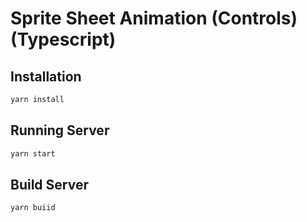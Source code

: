 # Sprite Sheet Animation (Controls) (Typescript)

## Installation

```bash
yarn install
```

## Running Server

```bash
yarn start
```

## Build Server

```bash
yarn buiid
```

